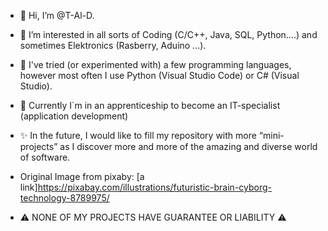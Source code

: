 - 👋 Hi, I’m @T-Al-D.
- 👀 I’m interested in all sorts of Coding (C/C++, Java, SQL, Python....) and sometimes Elektronics (Rasberry, Aduino ...).
- 🌱 I've tried (or experimented with) a few programming languages, however most often I use Python (Visual Studio Code) or C# (Visual Studio).
- :blue_book: Currently I´m in an apprenticeship to become an IT-specialist (application development)
- ✨ In the future, I would like to fill my repository with more “mini-projects” as I discover more and more of the amazing and diverse world of software.

- Original Image from pixaby: [a link]https://pixabay.com/illustrations/futuristic-brain-cyborg-technology-8789975/ 
- ⚠️ NONE OF MY PROJECTS HAVE GUARANTEE OR LIABILITY ⚠️ 
<!---
T-Al-D/T-Al-D is a ✨ special ✨ repository because its `README.md` (this file) appears on your GitHub profile.
You can click the Preview link to take a look at your changes.
--->
